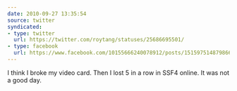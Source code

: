 ```yaml
---
date: 2010-09-27 13:35:54
source: twitter
syndicated:
- type: twitter
  url: https://twitter.com/roytang/statuses/25686695501/
- type: facebook
  url: https://www.facebook.com/10155666240078912/posts/151597514879866
---
```


I think I broke my video card. Then I lost 5 in a row in SSF4 online. It was not a good day.